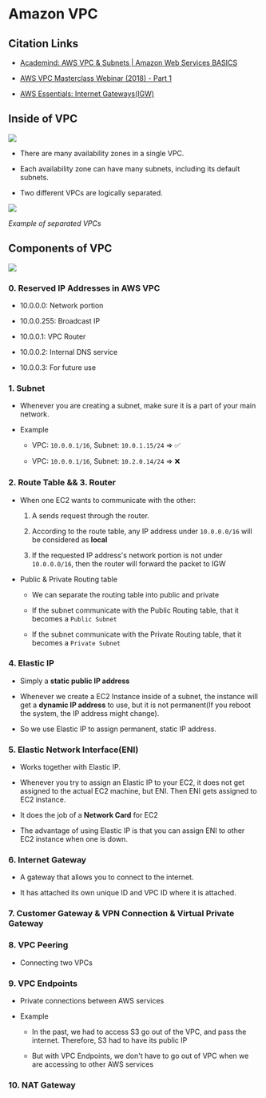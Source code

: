 # Amazon VPC

## Citation Links

- [Academind: AWS VPC & Subnets | Amazon Web Services BASICS](https://www.youtube.com/watch?v=bGDMeD6kOz0&t=597s)

- [AWS VPC Masterclass Webinar (2018) - Part 1](https://www.youtube.com/watch?v=LX5lHYGFcnA)

- [AWS Essentials: Internet Gateways(IGW)](https://www.youtube.com/watch?v=pAOrBxZ7584)

## Inside of VPC

![](https://img1.daumcdn.net/thumb/R1280x0/?scode=mtistory2&fname=http%3A%2F%2Fcfile29.uf.tistory.com%2Fimage%2F99B007485C5FE87417CB1D)

- There are many availability zones in a single VPC.

- Each availability zone can have many subnets, including its default subnets.

- Two different VPCs are logically separated.

![](https://docs.aws.amazon.com/vpc/latest/peering/images/two-vpcs-to-two-subnets-one-vpc-diagram.png)

*Example of separated VPCs*

## Components of VPC

![](https://www.girishtech.com/wp-content/uploads/2018/10/VPC_Components.png)

### 0. Reserved IP Addresses in AWS VPC

- 10.0.0.0: Network portion

- 10.0.0.255: Broadcast IP

- 10.0.0.1: VPC Router

- 10.0.0.2: Internal DNS service

- 10.0.0.3: For future use

### 1. Subnet

- Whenever you are creating a subnet, make sure it is a part of your main network.

- Example

    * VPC: `10.0.0.1/16`, Subnet: `10.0.1.15/24` => ✅

    * VPC: `10.0.0.1/16`, Subnet: `10.2.0.14/24` => ❌

### 2. Route Table && 3. Router

- When one EC2 wants to communicate with the other:

    1. A sends request through the router.

    2. According to the route table, any IP address under `10.0.0.0/16` will be considered as **local**

    3. If the requested IP address's network portion is not under `10.0.0.0/16`, then the router will forward the packet to IGW

- Public & Private Routing table

    * We can separate the routing table into public and private

    * If the subnet communicate with the Public Routing table, that it becomes a `Public Subnet`

    * If the subnet communicate with the Private Routing table, that it becomes a `Private Subnet`

### 4. Elastic IP

- Simply a **static public IP address**

- Whenever we create a EC2 Instance inside of a subnet, the instance will get a **dynamic IP address** to use, but it is not permanent(If you reboot the system, the IP address might change).

- So we use Elastic IP to assign permanent, static IP address.

### 5. Elastic Network Interface(ENI)

- Works together with Elastic IP.

- Whenever you try to assign an Elastic IP to your EC2, it does not get assigned to the actual EC2 machine, but ENI. Then ENI gets assigned to EC2 instance.

- It does the job of a **Network Card** for EC2

- The advantage of using Elastic IP is that you can assign ENI to other EC2 instance when one is down.

### 6. Internet Gateway

- A gateway that allows you to connect to the internet.

- It has attached its own unique ID and VPC ID where it is attached.

### 7. Customer Gateway & VPN Connection & Virtual Private Gateway

### 8. VPC Peering

- Connecting two VPCs

### 9. VPC Endpoints

- Private connections between AWS services

- Example

    * In the past, we had to access S3 go out of the VPC, and pass the internet. Therefore, S3 had to have its public IP

    * But with VPC Endpoints, we don't have to go out of VPC when we are accessing to other AWS services

### 10. NAT Gateway
